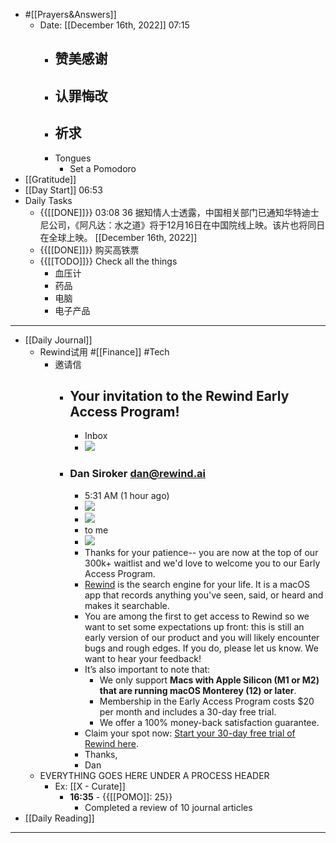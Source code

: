 - #[[Prayers&Answers]]
    - Date: [[December 16th, 2022]] 07:15
        - 赞美感谢
            - 
        - 认罪悔改
            - 
        - 祈求
            - 
        - Tongues
            - Set a Pomodoro
- [[Gratitude]]
- [[Day Start]] 06:53
- Daily Tasks
    - {{[[DONE]]}} 03:08 36 据知情人士透露，中国相关部门已通知华特迪士尼公司，《阿凡达：水之道》将于12月16日在中国院线上映。该片也将同日在全球上映。 [[December 16th, 2022]]
    - {{[[DONE]]}} 购买高铁票
    - {{[[TODO]]}} Check all the things
        - 血压计
        - 药品
        - 电脑
        - 电子产品
- ---
- [[Daily Journal]] 
    - Rewind试用 #[[Finance]] #Tech
        - 邀请信
            - ## Your invitation to the Rewind Early Access Program!
                - Inbox
                - ![](https://lh3.googleusercontent.com/a-/AD5-WCl3kI499_pC1T9FGQ747AeCd9cMIL5omomx7ny6=s40-p)
            - ### **Dan Siroker** <dan@rewind.ai>
                - 5:31 AM (1 hour ago)
                - ![](https://mail.google.com/mail/u/0/images/cleardot.gif)
                - ![](https://mail.google.com/mail/u/0/images/cleardot.gif)
                - to me
                - ![](https://mail.google.com/mail/u/0/images/cleardot.gif)
                - Thanks for your patience-- you are now at the top of our 300k+ waitlist and we'd love to welcome you to our Early Access Program.
                - [Rewind](https://e.customeriomail.com/e/c/eyJlbWFpbF9pZCI6ImRnVDQ0Z2NEQUxyTkFibk5BUUdGRjdNaWtOTTFub2RaX2tzZ093QT0iLCJocmVmIjoiaHR0cHM6Ly9yZXdpbmQuYWkvIiwiaW50ZXJuYWwiOiJmOGUyMDcwMGI5Y2QwMWJhY2QwMSIsImxpbmtfaWQiOjE2MX0/1fa003b37785fa06e8624db8957eaf5dea814208d865e5b8fbda74aa2f9d8f80) is the search engine for your life. It is a macOS app that records anything you've seen, said, or heard and makes it searchable.
                - You are among the first to get access to Rewind so we want to set some expectations up front: this is still an early version of our product and you will likely encounter bugs and rough edges. If you do, please let us know. We want to hear your feedback!
                - It’s also important to note that:
                    - We only support **Macs with Apple Silicon (M1 or M2) that are running macOS Monterey (12) or later**.
                    - Membership in the Early Access Program costs $20 per month and includes a 30-day free trial.
                    - We offer a 100% money-back satisfaction guarantee.
                - Claim your spot now: [Start your 30-day free trial of Rewind here](https://e.customeriomail.com/e/c/eyJlbWFpbF9pZCI6ImRnVDQ0Z2NEQUxyTkFibk5BUUdGRjdNaWtOTTFub2RaX2tzZ093QT0iLCJocmVmIjoiaHR0cHM6Ly9idXkuc3RyaXBlLmNvbS85QVEwM2thSFZiRkhlQjJiSU0iLCJpbnRlcm5hbCI6ImY4ZTIwNzAwYjljZDAxYmFjZDAxIiwibGlua19pZCI6MzB9/658db73af0ed1d23987ce174d1f533b2549279915577a5338c50d34212b6ed94).
                - Thanks,
                - Dan
    - EVERYTHING GOES HERE UNDER A PROCESS HEADER
        - Ex: [[X - Curate]]
            - **16:35** - {{[[POMO]]: 25}}
                -  Completed a review of 10 journal articles
- [[Daily Reading]]
- ---
